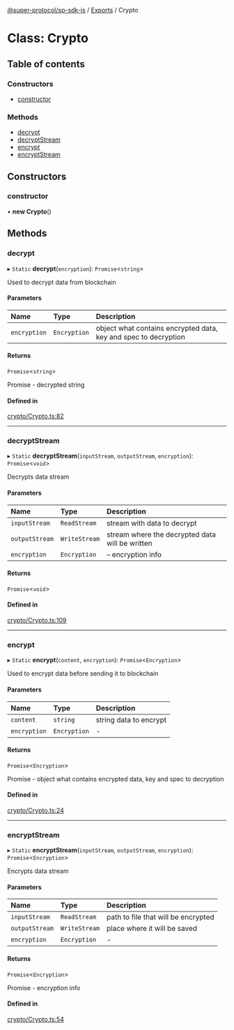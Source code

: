 [@super-protocol/sp-sdk-js](../README.md) / [Exports](../modules.md) / Crypto

# Class: Crypto

## Table of contents

### Constructors

- [constructor](Crypto.md#constructor)

### Methods

- [decrypt](Crypto.md#decrypt)
- [decryptStream](Crypto.md#decryptstream)
- [encrypt](Crypto.md#encrypt)
- [encryptStream](Crypto.md#encryptstream)

## Constructors

### constructor

• **new Crypto**()

## Methods

### decrypt

▸ `Static` **decrypt**(`encryption`): `Promise`<`string`\>

Used to decrypt data from blockchain

#### Parameters

| Name | Type | Description |
| :------ | :------ | :------ |
| `encryption` | `Encryption` | object what contains encrypted data, key and spec to decryption |

#### Returns

`Promise`<`string`\>

Promise<string> - decrypted string

#### Defined in

[crypto/Crypto.ts:82](https://github.com/Super-Protocol/sp-sdk-js/blob/36a237b/src/crypto/Crypto.ts#L82)

___

### decryptStream

▸ `Static` **decryptStream**(`inputStream`, `outputStream`, `encryption`): `Promise`<`void`\>

Decrypts data stream

#### Parameters

| Name | Type | Description |
| :------ | :------ | :------ |
| `inputStream` | `ReadStream` | stream with data to decrypt |
| `outputStream` | `WriteStream` | stream where the decrypted data will be written |
| `encryption` | `Encryption` | – encryption info |

#### Returns

`Promise`<`void`\>

#### Defined in

[crypto/Crypto.ts:109](https://github.com/Super-Protocol/sp-sdk-js/blob/36a237b/src/crypto/Crypto.ts#L109)

___

### encrypt

▸ `Static` **encrypt**(`content`, `encryption`): `Promise`<`Encryption`\>

Used to encrypt data before sending it to blockchain

#### Parameters

| Name | Type | Description |
| :------ | :------ | :------ |
| `content` | `string` | string data to encrypt |
| `encryption` | `Encryption` | - |

#### Returns

`Promise`<`Encryption`\>

Promise<Encryption> - object what contains encrypted data, key and spec to decryption

#### Defined in

[crypto/Crypto.ts:24](https://github.com/Super-Protocol/sp-sdk-js/blob/36a237b/src/crypto/Crypto.ts#L24)

___

### encryptStream

▸ `Static` **encryptStream**(`inputStream`, `outputStream`, `encryption`): `Promise`<`Encryption`\>

Encrypts data stream

#### Parameters

| Name | Type | Description |
| :------ | :------ | :------ |
| `inputStream` | `ReadStream` | path to file that will be encrypted |
| `outputStream` | `WriteStream` | place where it will be saved |
| `encryption` | `Encryption` | - |

#### Returns

`Promise`<`Encryption`\>

Promise<Encryption> - encryption info

#### Defined in

[crypto/Crypto.ts:54](https://github.com/Super-Protocol/sp-sdk-js/blob/36a237b/src/crypto/Crypto.ts#L54)
